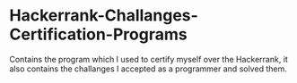 # Hackerrank-Challanges-Certification-Programs

Contains the program which I used to certify myself over the Hackerrank, it also contains the challanges I accepted as a programmer and solved them.
